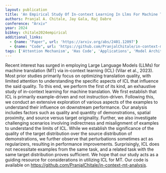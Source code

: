 ```yaml
---
layout: publication
title: 'An Empirical Study Of In-context Learning In Llms For Machine Translation'
authors: Pranjal A. Chitale, Jay Gala, Raj Dabre
conference: "Arxiv"
year: 2024
bibkey: chitale2024empirical
additional_links:
  - {name: "Paper", url: 'https://arxiv.org/abs/2401.12097'}
  - {name: "Code", url: 'https://github.com/PranjalChitale/in-context-mt-analysis'}
tags: ['Attention Mechanism', 'Has Code', 'Applications', 'Model Architecture', 'Fine-Tuning', 'Prompting', 'In-Context Learning']
---
```

Recent interest has surged in employing Large Language Models (LLMs) for
machine translation (MT) via in-context learning (ICL) (Vilar et al., 2023).
Most prior studies primarily focus on optimizing translation quality, with
limited attention to understanding the specific aspects of ICL that influence
the said quality. To this end, we perform the first of its kind, an exhaustive
study of in-context learning for machine translation. We first establish that
ICL is primarily example-driven and not instruction-driven. Following this, we
conduct an extensive exploration of various aspects of the examples to
understand their influence on downstream performance. Our analysis includes
factors such as quality and quantity of demonstrations, spatial proximity, and
source versus target originality. Further, we also investigate challenging
scenarios involving indirectness and misalignment of examples to understand the
limits of ICL. While we establish the significance of the quality of the target
distribution over the source distribution of demonstrations, we further observe
that perturbations sometimes act as regularizers, resulting in performance
improvements. Surprisingly, ICL does not necessitate examples from the same
task, and a related task with the same target distribution proves sufficient.
We hope that our study acts as a guiding resource for considerations in
utilizing ICL for MT. Our code is available on
https://github.com/PranjalChitale/in-context-mt-analysis.

